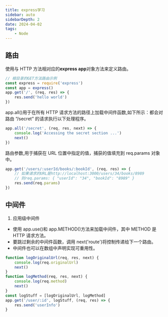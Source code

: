 ```yaml
---
title: express学习
sidebar: auto
sidebarDepth: 2
date: 2024-04-02
tags:
    - Node
---
```


## 路由

使用与 HTTP 方法相对应的**express app**对象方法来定义路由。

```js
// 根目录的GET方法路由示例
const express = require('express')
const app = express()
app.get('/', (req, res) => {
    res.send('hello world')
})
```

app.all()用于在所有 HTTP 请求方法的路径上加载中间件函数,如下所示：都会对路由 “/secret” 的请求执行以下处理程序。

```js
app.all('/secret', (req, res, next) => {
    console.log('Accessing the secret section ...')
    next()
})
```

路由参数,用于捕获在 URL 位置中指定的值，捕获的值填充到 req.params 对象中。

```js
app.get('/users/:userId/books/:bookId', (req, res) => {
    // 如果请求的URL是http://localhost:3000/users/34/books/8989
    // 则req.params: { "userId": "34", "bookId": "8989" }
    res.send(req.params)
})
```

## 中间件

1. 应用级中间件

-   使用 app.use()和 app.METHOD()方法来加载中间件，其中 METHOD 是 HTTP 请求方法。
-   要跳过剩余的中间件函数，调用 next('route')将控制传递给下一个路由。
-   中间件也可以在数组中声明实现可重用性。

```js
function logOriginalUrl(req, res, next) {
    console.log(req.originalUrl)
    next()
}
function logMethod(req, res, next) {
    console.log(req.method)
    next()
}
const logStuff = [logOriginalUrl, logMethod]
app.get('/user/:id', logStuff, (req, res) => {
    res.send('userInfo')
}
```
